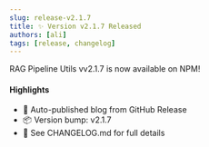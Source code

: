 ```yaml
---
slug: release-v2.1.7
title: ✨ Version v2.1.7 Released
authors: [ali]
tags: [release, changelog]
---
```


RAG Pipeline Utils vv2.1.7 is now available on NPM!

#### Highlights
- 🚀 Auto-published blog from GitHub Release
- 📦 Version bump: v2.1.7
- 📘 See CHANGELOG.md for full details
